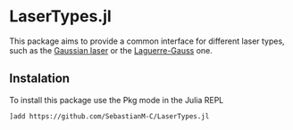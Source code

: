 # LaserTypes.jl

This package aims to provide a common interface for different laser types, such
as the [Gaussian laser](https://en.wikipedia.org/wiki/Gaussian_beam) or the [Laguerre-Gauss](https://en.wikipedia.org/wiki/Gaussian_beam#Laguerre-Gaussian_modes) one.

## Instalation

To install this package use the Pkg mode in the Julia REPL
```
]add https://github.com/SebastianM-C/LaserTypes.jl
```

